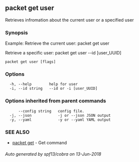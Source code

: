 ## packet get user

Retrieves infromation about the current user or a specified user

### Synopsis

Example:
Retrieve the current user:
  packet get user
  
Retrieve a specific user:
  packet get user --id [user_UUID]
  

```
packet get user [flags]
```

### Options

```
  -h, --help        help for user
  -i, --id string   --id or -i [user_UUID]
```

### Options inherited from parent commands

```
      --config string   config file.
  -j, --json            -j or --json JSON output
  -y, --yaml            -y or --yaml YAML output
```

### SEE ALSO

* [packet get](packet_get.md)	 - Get command

###### Auto generated by spf13/cobra on 13-Jun-2018
